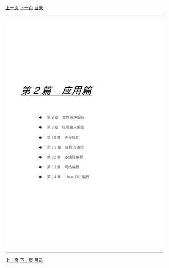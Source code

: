 [上一页](190.md) [下一页](192.md) [目录](../README.md)

***

![191](../images/191.png)

***

[上一页](190.md) [下一页](192.md) [目录](../README.md)
